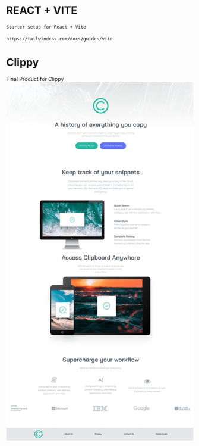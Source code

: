 # REACT + VITE

    Starter setup for React + Vite

    https://tailwindcss.com/docs/guides/vite

# Clippy

Final Product for Clippy
![images](./images/final-clippy.jpeg)
